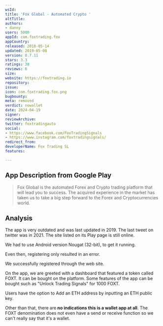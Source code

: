 ```yaml
---
wsId: 
title: 'Fox Global - Automated Crypto '
altTitle: 
authors:
- danny
users: 5000
appId: com.foxtrading.fox
appCountry: 
released: 2018-05-14
updated: 2019-05-08
version: 0.7.11
stars: 3.3
ratings: 38
reviews: 6
size: 
website: https://foxtrading.io
repository: 
issue: 
icon: com.foxtrading.fox.png
bugbounty: 
meta: removed
verdict: nowallet
date: 2024-04-19
signer: 
reviewArchive: 
twitter: foxtradingauto
social:
- https://www.facebook.com/FoxTradingSignals
- https://www.instagram.com/foxtradingsignals/
redirect_from: 
developerName: Fox Trading SL
features: 

---
```


## App Description from Google Play 

> Fox Global is the automated Forex and Crypto trading platform that will lead you to success. The acquired experience in the market has taken us to take a big step forward to the Forex and Cryptocurrencies world.

## Analysis 

The app is very outdated and was last updated in 2019. The last tweet on twitter was in 2021. The site listed on its Play page is still online. 

We had to use Android version Nougat (32-bit), to get it running. 

Even then, registering only resulted in an error. 

We successfully registered through the web site. 

On the app, we are greeted with a dashboard that featured a token called FOXT. It can be bought on the platform. Some features of the app can be bought such as "Unlock Trading Signals" for 1000 FOXT. 

Users have the option to Add an ETH address by inputting an ETH public key. 

Other than that, there are **no indications this is a wallet app at all**. The FOXT denomination does not even have a send or receive function so we can't really say that it's a wallet. 




